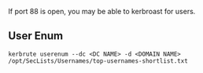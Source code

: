 If port 88 is open, you may be able to kerbroast for users.

## User Enum
`kerbrute userenum --dc <DC NAME> -d <DOMAIN NAME> /opt/SecLists/Usernames/top-usernames-shortlist.txt
`


